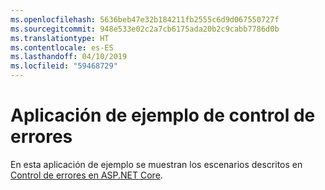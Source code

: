 ```yaml
---
ms.openlocfilehash: 5636beb47e32b184211fb2555c6d9d067550727f
ms.sourcegitcommit: 948e533e02c2a7cb6175ada20b2c9cabb7786d0b
ms.translationtype: HT
ms.contentlocale: es-ES
ms.lasthandoff: 04/10/2019
ms.locfileid: "59468729"
---
```

# <a name="error-handling-sample-application"></a>Aplicación de ejemplo de control de errores

En esta aplicación de ejemplo se muestran los escenarios descritos en [Control de errores en ASP.NET Core](https://docs.microsoft.com/aspnet/core/fundamentals/error-handling).
